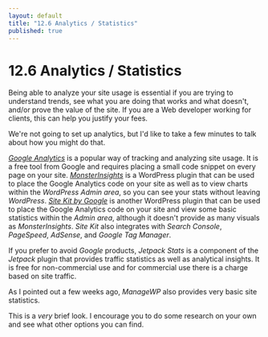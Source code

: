 ```yaml
---
layout: default
title: "12.6 Analytics / Statistics"
published: true
---
```


# 12.6 Analytics / Statistics

Being able to analyze your site usage is essential if you are trying to understand trends, see what you are doing that works and what doesn't, and/or prove the value of the site. If you are a Web developer working for clients, this can help you justify your fees.

We're not going to set up analytics, but I'd like to take a few minutes to talk about how you might do that.

[_Google Analytics_](https://marketingplatform.google.com/about/analytics/) is a popular way of tracking and analyzing site usage. It is a free tool from Google and requires placing a small code snippet on every page on your site. [_MonsterInsights_](https://www.monsterinsights.com/) is a WordPress plugin that can be used to place the Google Analytics code on your site as well as to view charts within the _WordPress Admin area_, so you can see your stats without leaving _WordPress_. [_Site Kit by Google_](https://wordpress.org/plugins/google-site-kit/) is another WordPress plugin that can be used to place the Google Analytics code on your site and view some basic statistics within the _Admin area_, although it doesn't provide as many visuals as _MonsterInsights_. _Site Kit_ also integrates with _Search Console_, _PageSpeed_, _AdSense_, and _Google Tag Manager_.

If you prefer to avoid _Google_ products, _Jetpack Stats_ is a component of the _Jetpack_ plugin that provides traffic statistics as well as analytical insights. It is free for non-commercial use and for commercial use there is a charge based on site traffic.

As I pointed out a few weeks ago, _ManageWP_ also provides very basic site statistics.

This is a _very_ brief look. I encourage you to do some research on your own and see what other options you can find.
